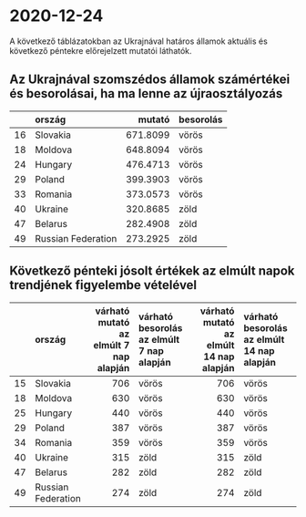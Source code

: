 # 2020-12-24
A következő táblázatokban az Ukrajnával határos államok aktuális és következő péntekre előrejelzett mutatói láthatók.
## Az Ukrajnával szomszédos államok számértékei és besorolásai, ha ma lenne az újraosztályozás

|   |ország             |   mutató|besorolás |
|:--|:------------------|--------:|:---------|
|16 |Slovakia           | 671.8099|vörös     |
|18 |Moldova            | 648.8094|vörös     |
|24 |Hungary            | 476.4713|vörös     |
|29 |Poland             | 399.3903|vörös     |
|33 |Romania            | 373.0573|vörös     |
|40 |Ukraine            | 320.8685|zöld      |
|47 |Belarus            | 282.4908|zöld      |
|49 |Russian Federation | 273.2925|zöld      |
## Következő pénteki jósolt értékek az elmúlt napok trendjének figyelembe vételével
|   |ország             | várható mutató az elmúlt 7 nap alapján|várható besorolás az elmúlt 7 nap alapján | várható mutató az elmúlt 14 nap alapján|várható besorolás az elmúlt 14 nap alapján |
|:--|:------------------|--------------------------------------:|:-----------------------------------------|---------------------------------------:|:------------------------------------------|
|15 |Slovakia           |                                    706|vörös                                     |                                     706|vörös                                      |
|18 |Moldova            |                                    630|vörös                                     |                                     630|vörös                                      |
|25 |Hungary            |                                    440|vörös                                     |                                     440|vörös                                      |
|29 |Poland             |                                    387|vörös                                     |                                     387|vörös                                      |
|34 |Romania            |                                    359|vörös                                     |                                     359|vörös                                      |
|40 |Ukraine            |                                    315|zöld                                      |                                     315|zöld                                       |
|47 |Belarus            |                                    282|zöld                                      |                                     282|zöld                                       |
|49 |Russian Federation |                                    274|zöld                                      |                                     274|zöld                                       |
